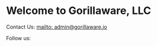 # Welcome to Gorillaware, LLC

Contact Us:
[mailto: admin@gorillaware.io](admin@gorillaware.io)

Follow us:

